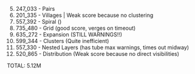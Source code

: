 05. 247_033 - Pairs
06. 201_335 - Villages | Weak score because no clustering
07. 557_392 - Spiral ()
08. 735_480 - Grid (good score, verges on timeout)
09. 635_272 - Expansion (STILL WARNINGS!!)
10. 599_344 - Clusters (Quite inefficient)
11. 557_330 - Nested Layers (has tube max warnings, times out midway)
12. 520_865 - Distribution (Weak score because no direct visibilities)

TOTAL: 5.12M
